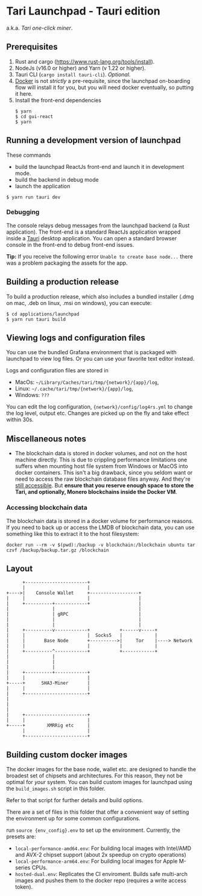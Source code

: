 # Tari Launchpad - Tauri edition

a.k.a. _Tari one-click miner_.

## Prerequisites

1. Rust and cargo (https://www.rust-lang.org/tools/install).
2. NodeJs (v16.0 or higher) and Yarn (v 1.22 or higher).
3. Tauri CLI (`cargo install tauri-cli`). _Optional_.
4. [Docker](https://docs.docker.com/get-docker/) is not _strictly_ a pre-requisite, since the launchpad on-boarding 
   flow will install it for you, but you will need docker eventually, so putting it here.
5. Install the front-end dependencies
   ```text  
   $ yarn
   $ cd gui-react
   $ yarn
   ```

## Running a development version of launchpad

These commands
* build the launchpad ReactJs front-end and launch it in development mode.
* build the backend in debug mode
* launch the application

```
$ yarn run tauri dev
```

### Debugging
The console relays debug messages from the launchpad backend (a Rust application).
The front-end is a standard ReactJs application wrapped inside a [Tauri](https://tauri.studio) desktop application. 
You can open a standard browser console in the front-end to debug front-end issues.


**Tip:** If you receive the following error 
`Unable to create base node...` there was a problem packaging the assets for the app.

## Building a production release
To build a production release, which also includes a bundled installer (.dmg on mac, .deb on linux, .msi on windows),
you can execute:

```
$ cd applications/launchpad
$ yarn run tauri build
```



## Viewing logs and configuration files

You can use the bundled Grafana environment that is packaged with launchpad to view log files. Or you can use your 
favorite text editor instead.

Logs and configuration files are stored in 
* MacOs: `~/Library/Caches/tari/tmp/{network}/{app}/log`,
* Linux: `~/.cache/tari/tmp/{network}/{app}/log`,
* Windows: `???`

You can edit the log configuration, `{network}/config/log4rs.yml` to change the log level, output etc. Changes are 
picked up on the fly and take effect within 30s.

##  Miscellaneous notes

* The blockchain data is stored in docker volumes, and not on the host machine directly. This is due to crippling performance
limitations one suffers when mounting host file system from Windows or MacOS into docker containers.
This isn't a big drawback, since you seldom want or need to access the raw blockchain database files anyway. And they're
[still accessible](#accessing-blockchain-data). But **ensure that you reserve enough space to store the Tari, and optionally,
Monero blockchains inside the Docker VM**.

### Accessing blockchain data

The blockchain data is stored in a docker volume for performance reasons. If you need to back up or access the LMDB
of blockchain data, you can use something like this to extract it to the host filesystem:

`docker run --rm -v $(pwd):/backup -v blockchain:/blockchain ubuntu tar czvf /backup/backup.tar.gz /blockchain`


## Layout

          +-----------------------+
          |                       |
    +---->|    Console Wallet     +------------------+
    |     |                       |                  |
    |     +----------+------------+                  |
    |                |                               |
    |                | gRPC                          |
    |                |                               |
    |                |                               |
    |     +----------v------------+           +------v-----+
    |     |                       |  Socks5   |            |
    |     |       Base Node       +---------->|     Tor    |----> Network
    |     |                       |           |            |
    |     +----------^------------+           +------------+
    |                |
    |                |
    |                |
    |     +----------+------------+
    |     |                       |
    +-----+      SHA3-Miner       |
    |     |                       |
    |     +-----------------------+
    |
    |
    |
    |     +-----------------------+
    |     |                       |
    +-----+        XMRRig etc     |
          |                       |
          +-----------------------+

## Building custom docker images

The docker images for the base node, wallet etc. are designed to handle the broadest set of chipsets and 
architectures. For this reason, they not be optimal for _your_ system. You can build custom images for launchpad 
using the `build_images.sh` script in this folder.

Refer to that script for further details and build options.

There are a set of files in this folder that offer a convenient way of setting the environment up for some common 
configurations.

run `source {env_config}.env` to set up the environment. Currently, the presets are:

* `local-performance-amd64.env`: For building local images with Intel/AMD and AVX-2 chipset support (about 2x 
  speedup on crypto operations)
* `local-performance-arm64.env`: For building local images for Apple M-series CPUs.
* `hosted-dual.env`: Replicates the CI enviroment. Builds safe multi-arch images and pushes them to the docker repo 
  (requires a write access token). 
